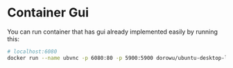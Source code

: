 # Container Gui
You can run container that has gui already implemented easily by running this:
```sh
# localhost:6080
docker run --name ubvnc -p 6080:80 -p 5900:5900 dorowu/ubuntu-desktop-lxde-vnc:bionic
```
